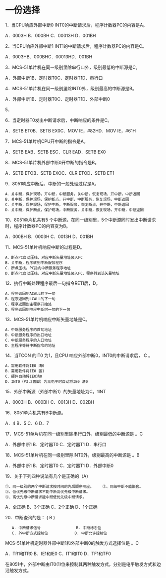 # 一份选择

1．当CPU响应外部中断0 INT0的中断请求后，程序计数器PC的内容是A。

A．0003H   B．000BH   C．00013H    D．001BH

2．当CPU响应外部中断1 INT1的中断请求后，程序计数器PC的内容是C。

A．0003HB．000BHC．00013HD．001BH

3．MCS-51单片机在同一级别里除串行口外，级别最低的中断源是C。

A．外部中断1B．定时器T0C．定时器T1D．串行口

4．MCS-51单片机在同一级别里除INT0外，级别最高的中断源是B。

A．外部中断1B．定时器T0C．定时器T1D．外部中断0

5．

6．当定时器T0发出中断请求后，中断响应的条件是C。

A．SETB ET0B．SETB EX0C．MOV IE，#82HD．MOV IE，#61H

7．MCS-51单片机CPU开中断的指令是A。

A．SETB  EAB．SETB  ESC．CLR  EAD．SETB  EX0

8．MCS-51单片机外部中断0开中断的指令是B。

A．SETB  ETOB．SETB  EXOC．CLR  ETOD．SETB  ET1

9．8051响应中断后，中断的一般处理过程是A。
```
A．关中断，保护现场，开中断，中断服务，关中断，恢复现场，开中断，中断返回
B．关中断，保护现场，保护断点，开中断，中断服务，恢复现场，中断返回
C．关中断，保护现场，保护中断，中断服务，恢复断点，开中断，中断返回
D．关中断，保护断点，保护现场，中断服务，关中断，恢复现场，开中断，中断返回
```

10．8051单片机共有5 个中断源，在同一级别里，5个中断源同时发出中断请求时，程序计数器PC的内容变为B。

A．000BH           B．0003H          C．0013H          D．001BH

11．MCS-51单片机响应中断的过程是D。
```
A．断点PC自动压栈，对应中断矢量地址装入PC  
B．关中断，程序转到中断服务程序
C．断点压栈，PC指向中断服务程序地址
D．断点PC自动压栈，对应中断矢量地址装入PC，程序转到该矢量地址
```

12．执行中断处理程序最后一句指令RETI后，D。
```
A．程序返回到ACALL的下一句
B．程序返回到LCALL的下一句
C．程序返回到主程序开始处
D．程序返回到响应中断时一句的下一句
```
13．MCS-51单片机响应中断矢量地址是C。
```
A．中断服务程序的首句地址
B．中断服务程序的出口地址
C．中断服务程序的入口地址
D．主程序等待中断指令的地址
```
14．当TCON 的IT0 为1，且CPU 响应外部中断0，INT0的中断请求后， C 。
```
A．需用软件将IE0 清0
B．需用软件将IE0 置1
C．硬件自动将IE0清0 
D．INT0（P3.2管脚）为高电平时自动将IE0 清0
```

15．外部中断源（外部中断1）的矢量地址为C。1INT

A．0003H             B．000BH      C．0013H      D．002BH

16．8051单片机共有B中断源。

A．4                 B．5           C．6         D．7

17．MCS-51单片机在同一级别里除串行口外，级别最低的中断源是      。C

A．外部中断1       B．定时器T0       C．定时器T1        D．串行口

18．MCS-51单片机在同一级别里除INT0外，级别最高的中断源是      。B

A．外部中断1       B．定时器T0       C．定时器T1    D．外部中断0

19．关于下列四种说法有几个是正确的（A）
```
①、同一级别的两个中断请求按时间的先后顺序响应。    ②、同级中断不能嵌套。
③、低优先级中断请求不能中断高优先级中断请求。
④、高优先级中断请求能中断低优先级中断请求。
```
 A、全正确   B、3个正确   C、2个正确  D、1个正确 

20．中断查询的是： (  B  ) 
```
   A. 中断请求信号                B. 中断标志位
   C. 外中断方式控制位            D. 中断允许控制位
```
MCS-51单片机定时器外部中断1和外部中断0的触发方式选择位是      。C

   A．TR1和TR0      B．IE1和IE0         C．IT1和IT0      D．TF1和TF0
   
在8051中，外部中断由IT0(1)位来控制其两种触发方式，分别是电平触发方式和边沿触发方式。
